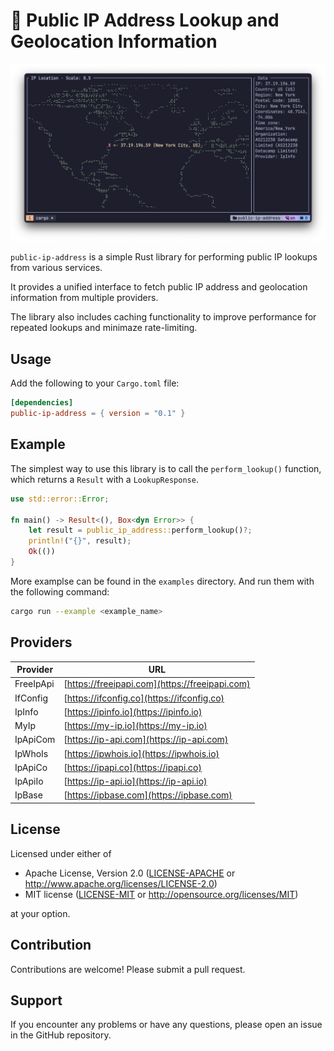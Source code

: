 # 🔎 Public IP Address Lookup and Geolocation Information

![Demo](./assets/map_example.png)

`public-ip-address` is a simple Rust library for performing public IP lookups from various services.

It provides a unified interface to fetch public IP address and geolocation information from multiple providers.

The library also includes caching functionality to improve performance for repeated lookups and minimaze rate-limiting.

## Usage

Add the following to your `Cargo.toml` file:
```toml
[dependencies]
public-ip-address = { version = "0.1" }
```
## Example

The simplest way to use this library is to call the `perform_lookup()` function, which returns a `Result` with a `LookupResponse`.
```rust
use std::error::Error;

fn main() -> Result<(), Box<dyn Error>> {
    let result = public_ip_address::perform_lookup()?;
    println!("{}", result);
    Ok(())
}
```

More examplse can be found in the `examples` directory. And run them with the following command:
```bash
cargo run --example <example_name>
```

## Providers

| Provider | URL |
| --- | --- |
| FreeIpApi | [https://freeipapi.com](https://freeipapi.com) |
| IfConfig | [https://ifconfig.co](https://ifconfig.co) |
| IpInfo | [https://ipinfo.io](https://ipinfo.io) |
| MyIp | [https://my-ip.io](https://my-ip.io) |
| IpApiCom | [https://ip-api.com](https://ip-api.com) |
| IpWhoIs | [https://ipwhois.io](https://ipwhois.io) |
| IpApiCo | [https://ipapi.co](https://ipapi.co) |
| IpApiIo | [https://ip-api.io](https://ip-api.io) |
| IpBase | [https://ipbase.com](https://ipbase.com) |

## License

Licensed under either of

 * Apache License, Version 2.0
   ([LICENSE-APACHE](LICENSE-APACHE) or http://www.apache.org/licenses/LICENSE-2.0)
 * MIT license
   ([LICENSE-MIT](LICENSE-MIT) or http://opensource.org/licenses/MIT)

at your option.

## Contribution

Contributions are welcome! Please submit a pull request.

## Support

If you encounter any problems or have any questions, please open an issue in the GitHub repository.
